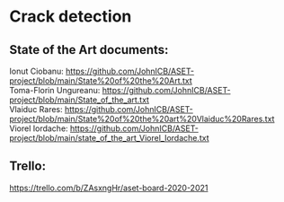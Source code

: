 # Crack detection

## State of the Art documents:
Ionut Ciobanu: https://github.com/JohnICB/ASET-project/blob/main/State%20of%20the%20Art.txt  
Toma-Florin Ungureanu: https://github.com/JohnICB/ASET-project/blob/main/State_of_the_art.txt  
Vlaiduc Rares: https://github.com/JohnICB/ASET-project/blob/main/State%20of%20the%20art%20Vlaiduc%20Rares.txt   
Viorel Iordache: https://github.com/JohnICB/ASET-project/blob/main/state_of_the_art_Viorel_Iordache.txt
## Trello: 
https://trello.com/b/ZAsxngHr/aset-board-2020-2021
